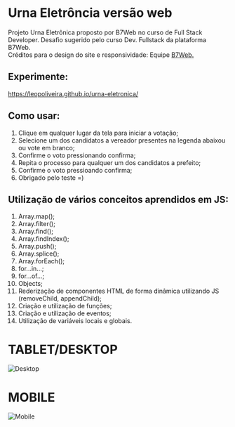 # Urna Eletrôncia versão web
Projeto Urna Eletrônica proposto por B7Web no curso de Full Stack Developer.
Desafio sugerido pelo curso Dev. Fullstack da plataforma B7Web.<br>
Créditos para o design do site e responsividade: Equipe <a target="_blank" href="https://b7web.com.br/">B7Web.</a>

## Experimente:
https://leopoliveira.github.io/urna-eletronica/

## Como usar:

1. Clique em qualquer lugar da tela para iniciar a votação;
2. Selecione um dos candidatos a vereador presentes na legenda abaixou ou vote em branco;
3. Confirme o voto pressionando confirma;
4. Repita o processo para qualquer um dos candidatos a prefeito;
5. Confirme o voto pressioando confirma;
6. Obrigado pelo teste =)


## Utilização de vários conceitos aprendidos em JS:

1. Array.map();
2. Array.filter();
3. Array.find();
4. Array.findIndex();
5. Array.push();
6. Array.splice();
7. Array.forEach();
8. for...in...;
9. for...of...;
10. Objects;
11. Rederização de componentes HTML de forma dinâmica utilizando JS (removeChild, appendChild);
12. Criação e utilização de funções;
13. Criação e utilização de eventos;
14. Utilização de variáveis locais e globais.

# TABLET/DESKTOP

![Desktop](https://user-images.githubusercontent.com/35302072/142692679-557287be-32a4-4a2c-89cf-ac278079aa52.PNG)


# MOBILE

![Mobile](https://user-images.githubusercontent.com/35302072/142692686-75741ef0-21ba-466c-a60b-570cd6c793ae.PNG)
